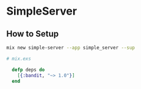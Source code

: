 # SimpleServer

## How to Setup

```sh
mix new simple-server --app simple_server --sup
```

```elixir
# mix.exs

  defp deps do
    [{:bandit, "~> 1.0"}]
  end
```